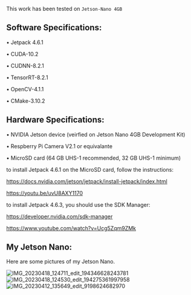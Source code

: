 This work has been tested on `Jetson-Nano 4GB`
    
## Software Specifications:

•	Jetpack 4.6.1

•	CUDA-10.2

•	CUDNN-8.2.1

•	TensorRT-8.2.1

•	OpenCV-4.1.1

•	CMake-3.10.2


## Hardware Specifications:
    
•	NVIDIA Jetson device (veirfied on Jetson Nano 4GB Development Kit)

•	Respberry Pi Camera V2.1 or equivalante
  
•	MicroSD card (64 GB UHS-1 recommended, 32 GB UHS-1 minimum)
    
to install Jetpack 4.6.1 on the MicroSD card, follow the instructions:

https://docs.nvidia.com/jetson/jetpack/install-jetpack/index.html

https://youtu.be/uvU8AXY1170

to install Jetpack 4.6.3, you should use the SDK Manager:

https://developer.nvidia.com/sdk-manager

https://www.youtube.com/watch?v=Ucg5Zqm9ZMk

## My Jetson Nano:

Here are some pictures of my Jetson Nano.

![IMG_20230418_124711_edit_194346628243781](https://github.com/MoussaGRICHE/car_moto_tracking_Jetson_Nano_Yolov8_TensorRT/assets/103992437/a1d98635-5329-4e24-a08b-31db928e687a)
![IMG_20230418_124530_edit_194275361997958](https://github.com/MoussaGRICHE/car_moto_tracking_Jetson_Nano_Yolov8_TensorRT/assets/103992437/00dcce0d-bec7-4fdf-bdd9-554e04bdb7ae)
![IMG_20230412_135649_edit_9198624682970](https://github.com/MoussaGRICHE/car_moto_tracking_Jetson_Nano_Yolov8_TensorRT/assets/103992437/d93dc68c-ae8f-401c-a18d-4e58b9bb0234)


 
